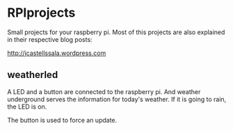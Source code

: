 RPIprojects
===========

Small projects for your raspberry pi. Most of this projects are also explained
in their respective blog posts:

http://jcastellssala.wordpress.com

weatherled
----------

A LED and a button are connected to the raspberry pi. And weather underground
serves the information for today's weather. If it is going to rain, the LED is
on.

The button is used to force an update.
